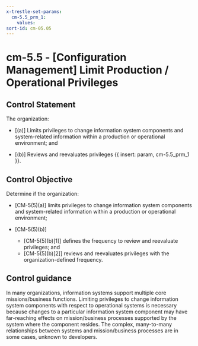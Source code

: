 ```yaml
---
x-trestle-set-params:
  cm-5.5_prm_1:
    values:
sort-id: cm-05.05
---
```


# cm-5.5 - \[Configuration Management\] Limit Production / Operational Privileges

## Control Statement

The organization:

- \[(a)\] Limits privileges to change information system components and system-related information within a production or operational environment; and

- \[(b)\] Reviews and reevaluates privileges {{ insert: param, cm-5.5_prm_1 }}.

## Control Objective

Determine if the organization:

- \[CM-5(5)(a)\] limits privileges to change information system components and system-related information within a production or operational environment;

- \[CM-5(5)(b)\]

  - \[CM-5(5)(b)[1]\] defines the frequency to review and reevaluate privileges; and
  - \[CM-5(5)(b)[2]\] reviews and reevaluates privileges with the organization-defined frequency.

## Control guidance

In many organizations, information systems support multiple core missions/business functions. Limiting privileges to change information system components with respect to operational systems is necessary because changes to a particular information system component may have far-reaching effects on mission/business processes supported by the system where the component resides. The complex, many-to-many relationships between systems and mission/business processes are in some cases, unknown to developers.
